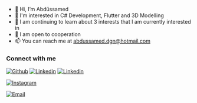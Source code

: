 - 👋 Hi, I’m Abdüssamed
- 👀 I'm interested in C# Development, Flutter and 3D Modelling
- 🌱 I am continuing to learn about 3 interests that I am currently interested in
- 💞️ I am open to cooperation
- 📫 You can reach me at abdussamed.dgn@hotmail.com

### Connect with me

[![Github](https://img.shields.io/static/v1?style=for-the-badge&message=Github&color=30B980&logo=Github&logoColor=FFFFFF&label=)](https://github.com/xDogann)
[![Linkedin](https://img.shields.io/static/v1?style=for-the-badge&message=Linkedin&color=30B980&logo=Linkedin&logoColor=FFFFFF&label=)](https://www.linkedin.com/in/abdussameddogan)
[![Linkedin](https://img.shields.io/static/v1?style=for-the-badge&message=Linkedin&color=30B980&logo=Linkedin&logoColor=FFFFFF&label=)](https://www.linkedin.com/in/abdussameddogan)

[![Instagram](https://img.shields.io/static/v1?style=for-the-badge&message=Instagram&color=30B980&logo=Instagram&logoColor=FFFFFF&label=)](https://twitter.com/abdussamed_dgn) 

[![Email](https://img.shields.io/static/v1?style=for-the-badge&message=E-Mail&color=30B980&logo=Minutemailer&logoColor=FFFFFF&label=)](https://mailto:abdussamed.dgn@hotmail.com) 
